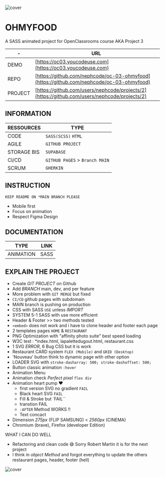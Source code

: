 ![cover](https://kpkfzczpavanzocxzyta.supabase.co/storage/v1/object/public/oc-react/readme-header-oc-react-03.png)

# OHMYFOOD

A SASS animated project for OpenClassrooms course AKA Project 3

| -       | URL                                                                                          |
| ------- | -------------------------------------------------------------------------------------------- |
| DEMO    | [https://oc03.youcodeuse.com](https://oc03.youcodeuse.com)                                   |
| REPO    | [https://github.com/nephcode/oc-03-ohmyfood](https://github.com/nephcode/oc-03-ohmyfood)     |
| PROJECT | [https://github.com/users/nephcode/projects/2](https://github.com/users/nephcode/projects/2) |

## INFORMATION

| RESSOURCES  | TYPE                           |
| ----------- | ------------------------------ |
| CODE        | `SASS(SCSS)` `HTML`            |
| AGILE       | `GITHUB PROJECT`               |
| STORAGE BIS | `SUPABASE`                     |
| CI/CD       | `GITHUB PAGES` > `Branch MAIN` |
| SCRUM       | `GHERKIN`                      |

## INSTRUCTION

```
KEEP README ON *MAIN BRANCH PLEASE
```

- Mobile first
- Focus on animation
- Respect Figma Design

## DOCUMENTATION

| TYPE      | LINK |
| --------- | ---- |
| ANIMATION | SASS |

## EXPLAIN THE PROJECT

- Create _GIT PROJECT_ on Github
- Add _BRANCH_ main, dev, and per feature
- More problem with `GIT MERGE` but fixed
- `CI/CD` github pages with subdomain
- MAIN branch is pushing on production
- CSS with SASS `USE` unless _IMPORT_
- SYSTEM 5-1 SASS with use more efficient
- Header & Footer >> two methods tested
- `<embed>` does not work and i have to clone header and footer each page
- 2 templates pages `HOME` & `RESTAURANT`
- PNG Optimization with "affinity photo suite" best speed loading
- W3C test : \*index.html, lapalettedugout.html, restaurant.css
- 1 SVG _ERROR_, 6 Bug CSS but it is work
- Restaurant CARD system `FLEX (Mobile)` and `GRID (Desktop)`
- 'Nouveau' button think to dynamic page with other option
- LOADER SVG with `stroke-dasharray: 500; stroke-dashoffset: 500;`
- Button classic animation `:hover`
- Animation Menu
- Animation check _Perfect pixel_ `flex div`
- Animation heart pump ❤️
  - first version SVG no gradient `FAIL`
  - Black heart SVG `FAIL`
  - Fill & Stroke but `FAIL``
  - transtion FAIL
  - `:AFTER` Method WORKS !! 
  - Text concact
- Dimension *275px* (FLIP SAMSUNG) < *2560px* (CINEMA) 
- Chromium (brave), Firefox (developer Edition)

WHAT I CAN DO WELL

- Refactoring and clean code 😅 Sorry Robert Martin it is for the next project
- I think in _object Method_ and forgot everything to update the others restaurant pages, header, footer (hell)

![cover](https://kpkfzczpavanzocxzyta.supabase.co/storage/v1/object/public/nephcode-public/githubReadmeSkills.png)
